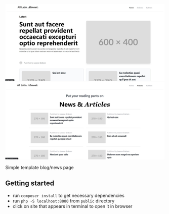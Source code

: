 <img style="width: 600px" src="public/images/preview2.jpg" alt="Articles site preview">
<img style="width: 600px" src="public/images/preview1.jpg" alt="Articles site preview">

Simple template blog/news page

## Getting started

- run `composer install` to get necessary dependencies
- run `php -S localhost:8000` from `public` directory
- click on site that appears in terminal to open it in browser